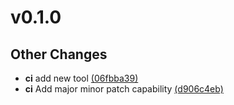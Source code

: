 # v0.1.0

## Other Changes

- **ci** add new tool [(06fbba39)](https://github.com/ajakacky/helm-release-tool/commit/06fbba39088961f9449b83fe1209a7748bc2dd25)
- **ci** Add major minor patch capability [(d906c4eb)](https://github.com/ajakacky/helm-release-tool/commit/d906c4eb747ff10e3c195b1c6dffa3e8393c4bf5)

